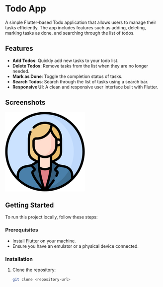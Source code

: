 # Todo App

A simple Flutter-based Todo application that allows users to manage their tasks efficiently. The app includes features such as adding, deleting, marking tasks as done, and searching through the list of todos.

## Features

- **Add Todos**: Quickly add new tasks to your todo list.
- **Delete Todos**: Remove tasks from the list when they are no longer needed.
- **Mark as Done**: Toggle the completion status of tasks.
- **Search Todos**: Search through the list of tasks using a search bar.
- **Responsive UI**: A clean and responsive user interface built with Flutter.

## Screenshots

![App Screenshot](assets/images/3135823.png)

## Getting Started

To run this project locally, follow these steps:

### Prerequisites

- Install [Flutter](https://docs.flutter.dev/get-started/install) on your machine.
- Ensure you have an emulator or a physical device connected.

### Installation

1. Clone the repository:
   ```sh
   git clone <repository-url>
